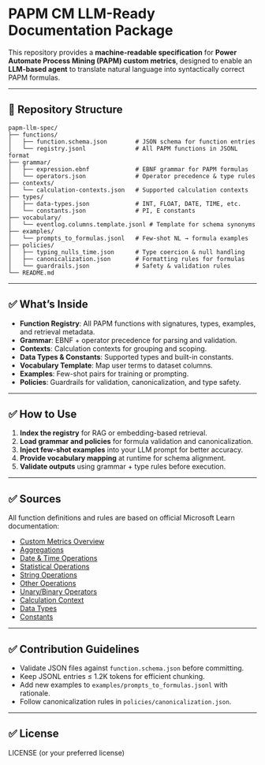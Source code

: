 # PAPM CM LLM-Ready Documentation Package

This repository provides a **machine-readable specification** for **Power Automate Process Mining (PAPM) custom metrics**, designed to enable an **LLM-based agent** to translate natural language into syntactically correct PAPM formulas.

---

## 📂 Repository Structure

```ultree
papm-llm-spec/
├── functions/
│   ├── function.schema.json        # JSON schema for function entries
│   └── registry.jsonl              # All PAPM functions in JSONL format
├── grammar/
│   ├── expression.ebnf             # EBNF grammar for PAPM formulas
│   └── operators.json              # Operator precedence & type rules
├── contexts/
│   └── calculation-contexts.json   # Supported calculation contexts
├── types/
│   ├── data-types.json             # INT, FLOAT, DATE, TIME, etc.
│   └── constants.json              # PI, E constants
├── vocabulary/
│   └── eventlog.columns.template.jsonl # Template for schema synonyms
├── examples/
│   └── prompts_to_formulas.jsonl   # Few-shot NL → formula examples
├── policies/
│   ├── typing_nulls_time.json      # Type coercion & null handling
│   ├── canonicalization.json       # Formatting rules for formulas
│   └── guardrails.json             # Safety & validation rules
└── README.md
```
---

## ✅ What’s Inside

- **Function Registry**: All PAPM functions with signatures, types, examples, and retrieval metadata.
- **Grammar**: EBNF + operator precedence for parsing and validation.
- **Contexts**: Calculation contexts for grouping and scoping.
- **Data Types & Constants**: Supported types and built-in constants.
- **Vocabulary Template**: Map user terms to dataset columns.
- **Examples**: Few-shot pairs for training or prompting.
- **Policies**: Guardrails for validation, canonicalization, and type safety.

---

## ✅ How to Use

1. **Index the registry** for RAG or embedding-based retrieval.
2. **Load grammar and policies** for formula validation and canonicalization.
3. **Inject few-shot examples** into your LLM prompt for better accuracy.
4. **Provide vocabulary mapping** at runtime for schema alignment.
5. **Validate outputs** using grammar + type rules before execution.

---

## ✅ Sources

All function definitions and rules are based on official Microsoft Learn documentation:

- [Custom Metrics Overview](https://learn.microsoft.com/en-us/power-automate/minit/custom-metrics)
- [Aggregations](https://learn.microsoft.com/en-us/power-automate/minit/aggregations)
- [Date & Time Operations](https://learn.microsoft.com/en-us/power-automate/minit/date-and-time-operations)
- [Statistical Operations](https://learn.microsoft.com/en-us/power-automate/minit/statistical-operations)
- [String Operations](https://learn.microsoft.com/en-us/power-automate/minit/string-operations)
- [Other Operations](https://learn.microsoft.com/en-us/power-automate/minit/other-operations)
- [Unary/Binary Operators](https://learn.microsoft.com/en-us/power-automate/minit/unary-operators)
- [Calculation Context](https://learn.microsoft.com/en-us/power-automate/minit/calculation-context)
- [Data Types](https://learn.microsoft.com/en-us/power-automate/minit/data-types-custom-metrics)
- [Constants](https://learn.microsoft.com/en-us/power-automate/minit/constants)

---

## ✅ Contribution Guidelines

- Validate JSON files against `function.schema.json` before committing.
- Keep JSONL entries ≤ 1.2K tokens for efficient chunking.
- Add new examples to `examples/prompts_to_formulas.jsonl` with rationale.
- Follow canonicalization rules in `policies/canonicalization.json`.

---

## ✅ License

LICENSE (or your preferred license)
